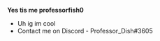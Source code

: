 **Yes tis me professorfish0**
- Uh ig im cool
- Contact me on Discord - Professor_Dish#3605



<!---
ProfessorFish0/ProfessorFish0 is a ✨ special ✨ repository because its `README.md` (this file) appears on your GitHub profile.
You can click the Preview link to take a look at your changes.
--->
